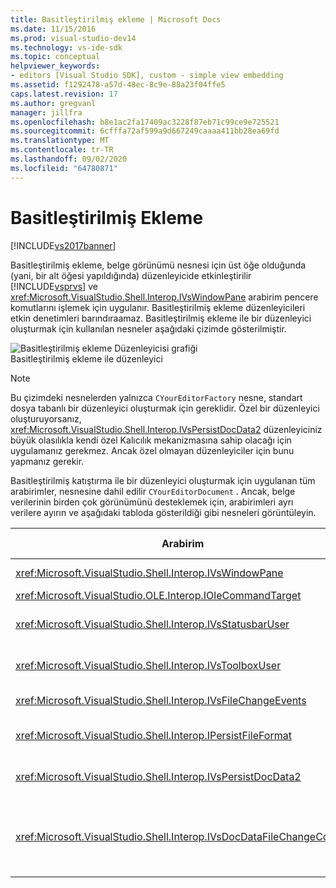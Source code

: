 ```yaml
---
title: Basitleştirilmiş ekleme | Microsoft Docs
ms.date: 11/15/2016
ms.prod: visual-studio-dev14
ms.technology: vs-ide-sdk
ms.topic: conceptual
helpviewer_keywords:
- editors [Visual Studio SDK], custom - simple view embedding
ms.assetid: f1292478-a57d-48ec-8c9e-88a23f04ffe5
caps.latest.revision: 17
ms.author: gregvanl
manager: jillfra
ms.openlocfilehash: b8e1ac2fa17409ac3228f87eb71c99ce9e725521
ms.sourcegitcommit: 6cfffa72af599a9d667249caaaa411bb28ea69fd
ms.translationtype: MT
ms.contentlocale: tr-TR
ms.lasthandoff: 09/02/2020
ms.locfileid: "64780871"
---
```

# <a name="simplified-embedding"></a>Basitleştirilmiş Ekleme
[!INCLUDE[vs2017banner](../includes/vs2017banner.md)]

Basitleştirilmiş ekleme, belge görünümü nesnesi için üst öğe olduğunda (yani, bir alt öğesi yapıldığında) düzenleyicide etkinleştirilir [!INCLUDE[vsprvs](../includes/vsprvs-md.md)] ve <xref:Microsoft.VisualStudio.Shell.Interop.IVsWindowPane> arabirim pencere komutlarını işlemek için uygulanır. Basitleştirilmiş ekleme düzenleyicileri etkin denetimleri barındıraamaz. Basitleştirilmiş ekleme ile bir düzenleyici oluşturmak için kullanılan nesneler aşağıdaki çizimde gösterilmiştir.  
  
 ![Basitleştirilmiş ekleme Düzenleyicisi grafiği](../extensibility/media/vssimplifiedembeddingeditor.gif "vsSimplifiedEmbeddingEditor")  
Basitleştirilmiş ekleme ile düzenleyici  
  
> [!NOTE]
> Bu çizimdeki nesnelerden yalnızca `CYourEditorFactory` nesne, standart dosya tabanlı bir düzenleyici oluşturmak için gereklidir. Özel bir düzenleyici oluşturuyorsanız, <xref:Microsoft.VisualStudio.Shell.Interop.IVsPersistDocData2> düzenleyiciniz büyük olasılıkla kendi özel Kalıcılık mekanizmasına sahip olacağı için uygulamanız gerekmez. Ancak özel olmayan düzenleyiciler için bunu yapmanız gerekir.  
  
 Basitleştirilmiş katıştırma ile bir düzenleyici oluşturmak için uygulanan tüm arabirimler, nesnesine dahil edilir `CYourEditorDocument` . Ancak, belge verilerinin birden çok görünümünü desteklemek için, arabirimleri ayrı verilere ayırın ve aşağıdaki tabloda gösterildiği gibi nesneleri görüntüleyin.  
  
|Arabirim|Arabirimin konumu|Kullanın|  
|---------------|---------------------------|---------|  
|<xref:Microsoft.VisualStudio.Shell.Interop.IVsWindowPane>|Görünüm|Üst pencereye bağlantı sağlar.|  
|<xref:Microsoft.VisualStudio.OLE.Interop.IOleCommandTarget>|Görünüm|Komutları işler.|  
|<xref:Microsoft.VisualStudio.Shell.Interop.IVsStatusbarUser>|Görünüm|Durum çubuğu güncelleştirmelerini etkinleştirilir.|  
|<xref:Microsoft.VisualStudio.Shell.Interop.IVsToolboxUser>|Görünüm|**Araç kutusu** öğelerini etkinleştirilir.|  
|<xref:Microsoft.VisualStudio.Shell.Interop.IVsFileChangeEvents>|Veriler|Dosya değiştiğinde bildirim gönderir.|  
|<xref:Microsoft.VisualStudio.Shell.Interop.IPersistFileFormat>|Veriler|Dosya türü için farklı Kaydet özelliğini sunar.|  
|<xref:Microsoft.VisualStudio.Shell.Interop.IVsPersistDocData2>|Veriler|Belge için kalıcılığı mümkün hale getirme.|  
|<xref:Microsoft.VisualStudio.Shell.Interop.IVsDocDataFileChangeControl>|Veriler|Yeniden yükleme tetikleme gibi dosya değişiklik olaylarının gizlenme olanağı sağlar.|

